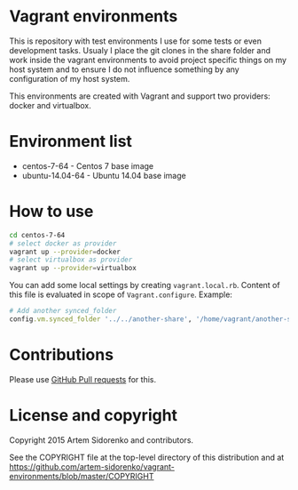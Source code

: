 Vagrant environments
====================

This is repository with test environments I use for some tests or even development tasks. Usualy I place the git clones in the share folder and work inside the vagrant environments to avoid project specific things on my host system and to ensure I do not influence something by any configuration of my host system.

This environments are created with Vagrant and support two providers: docker and virtualbox.

Environment list
================

 - centos-7-64 - Centos 7 base image
 - ubuntu-14.04-64 - Ubuntu 14.04 base image

How to use
==========

```bash
cd centos-7-64
# select docker as provider
vagrant up --provider=docker
# select virtualbox as provider
vagrant up --provider=virtualbox
```

You can add some local settings by creating `vagrant.local.rb`. Content of this file is evaluated in scope of `Vagrant.configure`. Example:

```ruby
# Add another synced_folder
config.vm.synced_folder '../../another-share', '/home/vagrant/another-share'
```

Contributions
=============

Please use [GitHub Pull requests][github_pullreq] for this.

License and copyright
=====================
Copyright 2015 Artem Sidorenko and contributors.

See the COPYRIGHT file at the top-level directory of this distribution
and at https://github.com/artem-sidorenko/vagrant-environments/blob/master/COPYRIGHT

[github_pullreq]: https://help.github.com/articles/using-pull-requests
